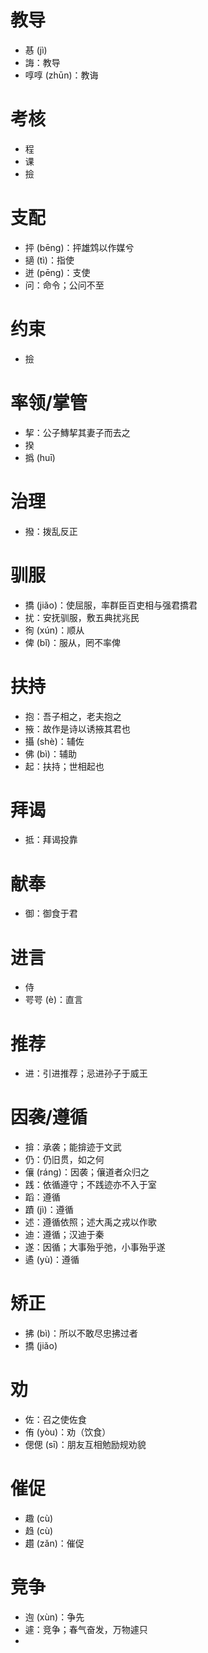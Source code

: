 # 教导
* 惎 (jì)
* 誨：教导
* 啍啍 (zhūn)：教诲
# 考核
* 程
* 课
* 撿
# 支配
* 抨 (bēng)：抨雄鸩以作媒兮
* 擿 (tì)：指使
* 迸 (pēng)：支使
* 问：命令；公问不至
# 约束
* 撿
# 率领/掌管
* 挈：公子鱄挈其妻子而去之
* 揆
* 撝 (huī)
# 治理
* 撥：拨乱反正
# 驯服
* 撟 (jiǎo)：使屈服，率群臣百吏相与强君撟君
* 扰：安抚驯服，敷五典扰兆民
* 徇 (xún)：顺从
* 俾 (bǐ)：服从，罔不率俾

# 扶持
* 抱：吾子相之，老夫抱之
* 掖：故作是诗以诱掖其君也
* 攝 (shè)：辅佐
* 佛 (bì)：辅助
* 起：扶持；世相起也
# 拜谒
* 抵：拜谒投靠
# 献奉
* 御：御食于君
# 进言
* 侍
* 咢咢 (è)：直言
# 推荐
* 进：引进推荐；忌进孙子于威王
# 因袭/遵循
* 揜：承袭；能揜迹于文武
* 仍：仍旧贯，如之何
* 儴 (ráng)：因袭；儴道者众归之
* 践：依循遵守；不践迹亦不入于室
* 蹈：遵循
* 蹟 (jì)：遵循
* 述：遵循依照；述大禹之戎以作歌
* 迪：遵循；汉迪于秦
* 遂：因循；大事殆乎弛，小事殆乎遂
* 遹 (yù)：遵循
# 矫正
* 拂 (bì)：所以不敢尽忠拂过者
* 撟 (jiǎo)
# 劝
* 佐：召之使佐食
* 侑 (yòu)：劝（饮食）
* 偲偲 (sī)：朋友互相勉励规劝貌
# 催促
* 趣 (cù)
* 趋 (cù)
* 趲 (zǎn)：催促
# 竞争
* 迿 (xùn)：争先
* 遽：竞争；春气奋发，万物遽只
* 

